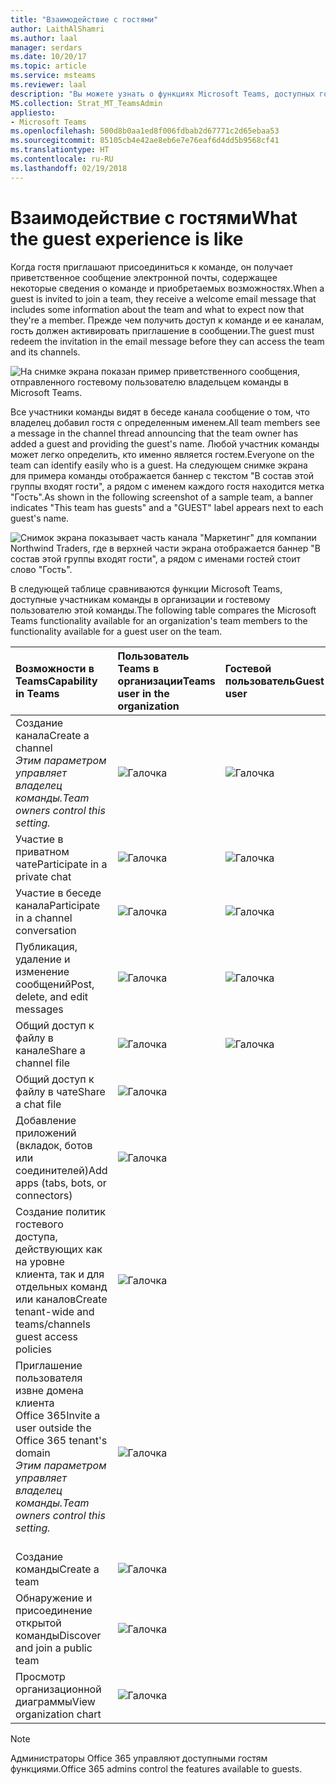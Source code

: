 ```yaml
---
title: "Взаимодействие с гостями"
author: LaithAlShamri
ms.author: laal
manager: serdars
ms.date: 10/20/17
ms.topic: article
ms.service: msteams
ms.reviewer: laal
description: "Вы можете узнать о функциях Microsoft Teams, доступных гостевым пользователям."
MS.collection: Strat_MT_TeamsAdmin
appliesto:
- Microsoft Teams
ms.openlocfilehash: 500d8b0aa1ed8f006fdbab2d67771c2d65ebaa53
ms.sourcegitcommit: 85105cb4e42ae8eb6e7e76eaf6d4dd5b9568cf41
ms.translationtype: HT
ms.contentlocale: ru-RU
ms.lasthandoff: 02/19/2018
---
```

<a name="what-the-guest-experience-is-like"></a><span data-ttu-id="7fc89-103">Взаимодействие с гостями</span><span class="sxs-lookup"><span data-stu-id="7fc89-103">What the guest experience is like</span></span>
=================================

<span data-ttu-id="7fc89-104">Когда гостя приглашают присоединиться к команде, он получает приветственное сообщение электронной почты, содержащее некоторые сведения о команде и приобретаемых возможностях.</span><span class="sxs-lookup"><span data-stu-id="7fc89-104">When a guest is invited to join a team, they receive a welcome email message that includes some information about the team and what to expect now that they're a member.</span></span> <span data-ttu-id="7fc89-105">Прежде чем получить доступ к команде и ее каналам, гость должен активировать приглашение в сообщении.</span><span class="sxs-lookup"><span data-stu-id="7fc89-105">The guest must redeem the invitation in the email message before they can access the team and its channels.</span></span>
  
    
    

  
    
    
![На снимке экрана показан пример приветственного сообщения, отправленного гостевому пользователю владельцем команды в Microsoft Teams.](media/bc0deb82-6394-4280-8fed-312645c8fefe.png)
  
    
    
<span data-ttu-id="7fc89-108">Все участники команды видят в беседе канала сообщение о том, что владелец добавил гостя с определенным именем.</span><span class="sxs-lookup"><span data-stu-id="7fc89-108">All team members see a message in the channel thread announcing that the team owner has added a guest and providing the guest's name.</span></span> <span data-ttu-id="7fc89-109">Любой участник команды может легко определить, кто именно является гостем.</span><span class="sxs-lookup"><span data-stu-id="7fc89-109">Everyone on the team can identify easily who is a guest.</span></span> <span data-ttu-id="7fc89-110">На следующем снимке экрана для примера команды отображается баннер с текстом "В состав этой группы входят гости", а рядом с именем каждого гостя находится метка "Гость".</span><span class="sxs-lookup"><span data-stu-id="7fc89-110">As shown in the following screenshot of a sample team, a banner indicates "This team has guests" and a "GUEST" label appears next to each guest's name.</span></span>
  
    
    

  
    
    
![Снимок экрана показывает часть канала "Маркетинг" для компании Northwind Traders, где в верхней части экрана отображается баннер "В состав этой группы входят гости", а рядом с именами гостей стоит слово "Гость".](media/33394a31-7d10-4950-8b39-b7d9953397c3.png)
  
    
    
<span data-ttu-id="7fc89-112">В следующей таблице сравниваются функции Microsoft Teams, доступные участникам команды в организации и гостевому пользователю этой команды.</span><span class="sxs-lookup"><span data-stu-id="7fc89-112">The following table compares the Microsoft Teams functionality available for an organization's team members to the functionality available for a guest user on the team.</span></span>
  
    
    


|<span data-ttu-id="7fc89-113">**Возможности в Teams**</span><span class="sxs-lookup"><span data-stu-id="7fc89-113">**Capability in Teams**</span></span>|<span data-ttu-id="7fc89-114">**Пользователь Teams в организации**</span><span class="sxs-lookup"><span data-stu-id="7fc89-114">**Teams user in the organization**</span></span>|<span data-ttu-id="7fc89-115">**Гостевой пользователь**</span><span class="sxs-lookup"><span data-stu-id="7fc89-115">**Guest user**</span></span>|
|:-----|:-----|:-----|
|<span data-ttu-id="7fc89-116">Создание канала</span><span class="sxs-lookup"><span data-stu-id="7fc89-116">Create a channel</span></span>  <br/>  <span data-ttu-id="7fc89-117">*Этим параметром управляет владелец команды.*</span><span class="sxs-lookup"><span data-stu-id="7fc89-117">*Team owners control this setting.*</span></span>  <br/> |![Галочка](media/5277fbec-0a8f-4bd0-b906-d6ddee85a46c.png)|![Галочка](media/5277fbec-0a8f-4bd0-b906-d6ddee85a46c.png)|
|<span data-ttu-id="7fc89-120">Участие в приватном чате</span><span class="sxs-lookup"><span data-stu-id="7fc89-120">Participate in a private chat</span></span>  <br/> |![Галочка](media/5277fbec-0a8f-4bd0-b906-d6ddee85a46c.png)|![Галочка](media/5277fbec-0a8f-4bd0-b906-d6ddee85a46c.png)|
|<span data-ttu-id="7fc89-123">Участие в беседе канала</span><span class="sxs-lookup"><span data-stu-id="7fc89-123">Participate in a channel conversation</span></span>  <br/> |![Галочка](media/5277fbec-0a8f-4bd0-b906-d6ddee85a46c.png)|![Галочка](media/5277fbec-0a8f-4bd0-b906-d6ddee85a46c.png)|
|<span data-ttu-id="7fc89-126">Публикация, удаление и изменение сообщений</span><span class="sxs-lookup"><span data-stu-id="7fc89-126">Post, delete, and edit messages</span></span>  <br/> |![Галочка](media/5277fbec-0a8f-4bd0-b906-d6ddee85a46c.png)|![Галочка](media/5277fbec-0a8f-4bd0-b906-d6ddee85a46c.png)|
|<span data-ttu-id="7fc89-129">Общий доступ к файлу в канале</span><span class="sxs-lookup"><span data-stu-id="7fc89-129">Share a channel file</span></span>  <br/> |![Галочка](media/5277fbec-0a8f-4bd0-b906-d6ddee85a46c.png)|![Галочка](media/5277fbec-0a8f-4bd0-b906-d6ddee85a46c.png)|
|<span data-ttu-id="7fc89-132">Общий доступ к файлу в чате</span><span class="sxs-lookup"><span data-stu-id="7fc89-132">Share a chat file</span></span>  <br/> |![Галочка](media/5277fbec-0a8f-4bd0-b906-d6ddee85a46c.png)||
|<span data-ttu-id="7fc89-134">Добавление приложений (вкладок, ботов или соединителей)</span><span class="sxs-lookup"><span data-stu-id="7fc89-134">Add apps (tabs, bots, or connectors)</span></span>  <br/> |![Галочка](media/5277fbec-0a8f-4bd0-b906-d6ddee85a46c.png)||
|<span data-ttu-id="7fc89-136">Создание политик гостевого доступа, действующих как на уровне клиента, так и для отдельных команд или каналов</span><span class="sxs-lookup"><span data-stu-id="7fc89-136">Create tenant-wide and teams/channels guest access policies</span></span>  <br/> |![Галочка](media/5277fbec-0a8f-4bd0-b906-d6ddee85a46c.png)||
|<span data-ttu-id="7fc89-138">Приглашение пользователя извне домена клиента Office 365</span><span class="sxs-lookup"><span data-stu-id="7fc89-138">Invite a user outside the Office 365 tenant's domain</span></span> <br/>  <span data-ttu-id="7fc89-139">*Этим параметром управляет владелец команды.*</span><span class="sxs-lookup"><span data-stu-id="7fc89-139">*Team owners control this setting.*</span></span>  <br/> <br/> |![Галочка](media/5277fbec-0a8f-4bd0-b906-d6ddee85a46c.png)||
|<span data-ttu-id="7fc89-141">Создание команды</span><span class="sxs-lookup"><span data-stu-id="7fc89-141">Create a team</span></span>  <br/> |![Галочка](media/5277fbec-0a8f-4bd0-b906-d6ddee85a46c.png)||
|<span data-ttu-id="7fc89-143">Обнаружение и присоединение открытой команды</span><span class="sxs-lookup"><span data-stu-id="7fc89-143">Discover and join a public team</span></span>  <br/> |![Галочка](media/5277fbec-0a8f-4bd0-b906-d6ddee85a46c.png)||
|<span data-ttu-id="7fc89-145">Просмотр организационной диаграммы</span><span class="sxs-lookup"><span data-stu-id="7fc89-145">View organization chart</span></span>  <br/> |![Галочка](media/5277fbec-0a8f-4bd0-b906-d6ddee85a46c.png)||
   

    
> [!NOTE]
> <span data-ttu-id="7fc89-147">Администраторы Office 365 управляют доступными гостям функциями.</span><span class="sxs-lookup"><span data-stu-id="7fc89-147">Office 365 admins control the features available to guests.</span></span> 
  